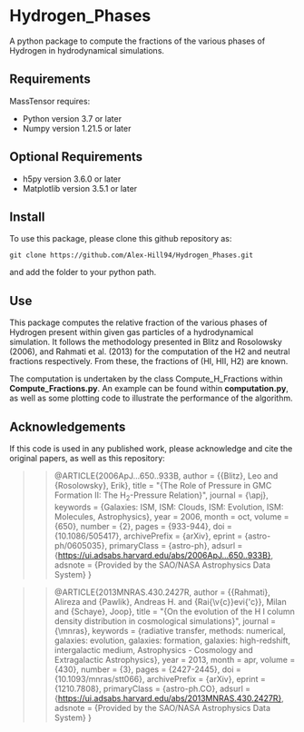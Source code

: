 # Hydrogen_Phases
A python package to compute the fractions of the various phases of Hydrogen in hydrodynamical simulations.

## Requirements

MassTensor requires:

* Python version 3.7 or later
* Numpy version 1.21.5 or later

## Optional Requirements

* h5py version 3.6.0 or later
* Matplotlib version 3.5.1 or later 

## Install

To use this package, please clone this github repository as:

`git clone https://github.com/Alex-Hill94/Hydrogen_Phases.git`

and add the folder to your python path. 

## Use

This package computes the relative fraction of the various phases of Hydrogen present within given gas particles of a hydrodynamical simulation. It follows the methodology presented in Blitz and Rosolowsky (2006), and Rahmati et al. (2013) for the computation of the H2 and neutral fractions respectively. From these, the fractions of (HI, HII, H2) are known. 

The computation is undertaken by the class Compute_H_Fractions within **Compute_Fractions.py**. An example can be found within **computation.py**, as well as some plotting code to illustrate the performance of the algorithm.

## Acknowledgements 

If this code is used in any published work, please acknowledge and cite the original papers, as well as this repository:

>> @ARTICLE{2006ApJ...650..933B,
       author = {{Blitz}, Leo and {Rosolowsky}, Erik},
        title = "{The Role of Pressure in GMC Formation II: The H$_{2}$-Pressure Relation}",
      journal = {\apj},
     keywords = {Galaxies: ISM, ISM: Clouds, ISM: Evolution, ISM: Molecules, Astrophysics},
         year = 2006,
        month = oct,
       volume = {650},
       number = {2},
        pages = {933-944},
          doi = {10.1086/505417},
archivePrefix = {arXiv},
       eprint = {astro-ph/0605035},
 primaryClass = {astro-ph},
       adsurl = {https://ui.adsabs.harvard.edu/abs/2006ApJ...650..933B},
      adsnote = {Provided by the SAO/NASA Astrophysics Data System}
}

>> @ARTICLE{2013MNRAS.430.2427R,
       author = {{Rahmati}, Alireza and {Pawlik}, Andreas H. and {Rai{\v{c}}evi{\'c}}, Milan and {Schaye}, Joop},
        title = "{On the evolution of the H I column density distribution in cosmological simulations}",
      journal = {\mnras},
     keywords = {radiative transfer, methods: numerical, galaxies: evolution, galaxies: formation, galaxies: high-redshift, intergalactic medium, Astrophysics - Cosmology and Extragalactic Astrophysics},
         year = 2013,
        month = apr,
       volume = {430},
       number = {3},
        pages = {2427-2445},
          doi = {10.1093/mnras/stt066},
archivePrefix = {arXiv},
       eprint = {1210.7808},
 primaryClass = {astro-ph.CO},
       adsurl = {https://ui.adsabs.harvard.edu/abs/2013MNRAS.430.2427R},
      adsnote = {Provided by the SAO/NASA Astrophysics Data System}
}





